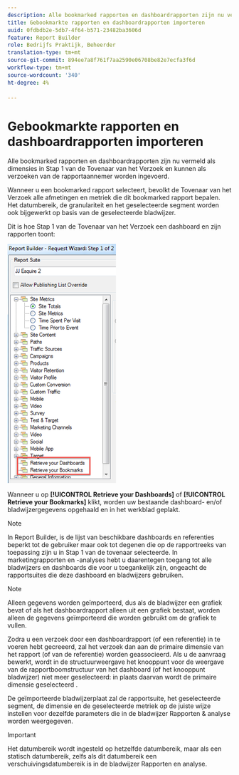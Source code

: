 ```yaml
---
description: Alle bookmarked rapporten en dashboardrapporten zijn nu vermeld als dimensies in Stap 1 van de Tovenaar van het Verzoek en kunnen als verzoeken van de rapportaannemer worden ingevoerd.
title: Gebookmarkte rapporten en dashboardrapporten importeren
uuid: 0fdbdb2e-5db7-4f64-b571-23482ba3606d
feature: Report Builder
role: Bedrijfs Praktijk, Beheerder
translation-type: tm+mt
source-git-commit: 894ee7a8f761f7aa2590e06708be82e7ecfa3f6d
workflow-type: tm+mt
source-wordcount: '340'
ht-degree: 4%

---
```



# Gebookmarkte rapporten en dashboardrapporten importeren

Alle bookmarked rapporten en dashboardrapporten zijn nu vermeld als dimensies in Stap 1 van de Tovenaar van het Verzoek en kunnen als verzoeken van de rapportaannemer worden ingevoerd.

Wanneer u een bookmarked rapport selecteert, bevolkt de Tovenaar van het Verzoek alle afmetingen en metriek die dit bookmarked rapport bepalen. Het datumbereik, de granulariteit en het geselecteerde segment worden ook bijgewerkt op basis van de geselecteerde bladwijzer.

Dit is hoe Stap 1 van de Tovenaar van het Verzoek een dashboard en zijn rapporten toont:

![](assets/import_dashboard_reportlet.png)

Wanneer u op **[!UICONTROL Retrieve your Dashboards]** of **[!UICONTROL Retrieve your Bookmarks]** klikt, worden uw bestaande dashboard- en/of bladwijzergegevens opgehaald en in het werkblad geplakt.

>[!NOTE]
>
>In Report Builder, is de lijst van beschikbare dashboards en referenties beperkt tot de gebruiker maar ook tot degenen die op de rapportreeks van toepassing zijn u in Stap 1 van de tovenaar selecteerde. In marketingrapporten en -analyses hebt u daarentegen toegang tot alle bladwijzers en dashboards die voor u toegankelijk zijn, ongeacht de rapportsuites die deze dashboard en bladwijzers gebruiken.

>[!NOTE]
>
>Alleen gegevens worden geïmporteerd, dus als de bladwijzer een grafiek bevat of als het dashboardrapport alleen uit een grafiek bestaat, worden alleen de gegevens geïmporteerd die worden gebruikt om de grafiek te vullen.

Zodra u een verzoek door een dashboardrapport (of een referentie) in te voeren hebt gecreeerd, zal het verzoek dan aan de primaire dimensie van het rapport (of van de referentie) worden geassocieerd. Als u de aanvraag bewerkt, wordt in de structuurweergave het knooppunt voor de weergave van de rapportboomstructuur van het dashboard (of het knooppunt bladwijzer) niet meer geselecteerd: in plaats daarvan wordt de primaire dimensie geselecteerd .

De geïmporteerde bladwijzerplaat zal de rapportsuite, het geselecteerde segment, de dimensie en de geselecteerde metriek op de juiste wijze instellen voor dezelfde parameters die in de bladwijzer Rapporten &amp; analyse worden weergegeven.

>[!IMPORTANT]
>
>Het datumbereik wordt ingesteld op hetzelfde datumbereik, maar als een statisch datumbereik, zelfs als dit datumbereik een verschuivingsdatumbereik is in de bladwijzer Rapporten en analyse.

